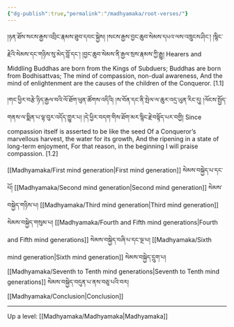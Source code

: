 ```yaml
---
{"dg-publish":true,"permalink":"/madhyamaka/root-verses/"}
---
```


།ཉན་ཐོས་སངས་རྒྱས་འབྲིང་རྣམས་ཐུབ་དབང་སྐྱེས། །སངས་རྒྱས་བྱང་ཆུབ་སེམས་དཔའ་ལས་འཁྲུངས་ཤིང་། 
།སྙིང་རྗེའི་སེམས་དང་གཉིས་སུ་མེད་བློ་དང་། །བྱང་ཆུབ་སེམས་ནི་རྒྱལ་སྲས་རྣམས་ཀྱི་རྒྱུ།
Hearers and Middling Buddhas are born from the Kings of Subduers;
Buddhas are born from Bodhisattvas;
The mind of compassion, non-dual awareness,
And the mind of enlightenment are the causes of the children of the Conqueror. [1.1]

།གང་ཕྱིར་བརྩེ་ཉིད་རྒྱལ་བའི་ལོ་ཐོག་ཕུན་ཚོགས་འདིའི། །ས་བོན་དང་ནི་སྤེལ་ལ་ཆུར་འདྲ་ཡུན་རིང་དུ། 
།ལོངས་སྤྱོད་གནས་ལ་སྨིན་པ་ལྟ་བུར་འདོད་གྱུར་པ། །དེ་ཕྱིར་བདག་གིས་ཐོག་མར་སྙིང་རྗེ་བསྟོད་པར་བགྱི།
Since compassion itself is asserted to be like the seed
Of a Conqueror’s marvellous harvest, the water for its growth,
And the ripening in a state of long-term enjoyment,
For that reason, in the beginning I will praise compassion. [1.2]

[[Madhyamaka/First mind generation\|First mind generation]] སེམས་བསྐྱེད་པ་དང་པོ།
[[Madhyamaka/Second mind generation\|Second mind generation]] སེམས་བསྐྱེད་གཉིས་པ།
[[Madhyamaka/Third mind generation\|Third mind generation]] སེམས་བསྐྱེད་གསུམ་པ།
[[Madhyamaka/Fourth and Fifth mind generations\|Fourth and Fifth mind generations]] སེམས་བསྐྱེད་བཞི་པ་དང་ལྔ་པ།
[[Madhyamaka/Sixth mind generation\|Sixth mind generation]] སེམས་བསྐྱེད་དྲུག་པ།
[[Madhyamaka/Seventh to Tenth mind generations\|Seventh to Tenth mind generations]] སེམས་བསྐྱེད་བདུན་པ་ནས་བཅུ་པའི་བར།
[[Madhyamaka/Conclusion\|Conclusion]] 


---
Up a level: [[Madhyamaka/Madhyamaka\|Madhyamaka]]